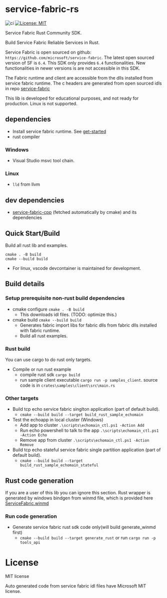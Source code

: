 # service-fabric-rs
![ci](https://github.com/youyuanwu/service-fabric-rs/actions/workflows/build.yaml/badge.svg)
[![License: MIT](https://img.shields.io/badge/License-MIT-yellow.svg)](https://raw.githubusercontent.com/youyuanwu/service-fabric-rs/main/LICENSE)

Service Fabric Rust Community SDK.

Build Service Fabric Reliable Services in Rust.

Service Fabric is open sourced on github: `https://github.com/microsoft/service-fabric`.
The latest open sourced version of SF is `6.4`.
This SDK only provides `6.4` functionalities. New functionalities in newer versions is are not accessible in this SDK.

The Fabric runtime and client are accessible from the dlls installed from service fabric runtime.
The c headers are generated from open sourced idls in repo [service-fabric](https://github.com/microsoft/service-fabric/tree/master/src/prod/src/idl/public)

This lib is developed for educational purposes, and not ready for production.
Linux is not supported.

## dependencies
* Install service fabric runtime. See [get-started](https://learn.microsoft.com/en-us/azure/service-fabric/service-fabric-get-started)
* rust compiler
### Windows
* Visual Studio msvc tool chain.
### Linux
* `lld` from llvm

## dev dependencies
* [service-fabric-cpp](https://github.com/youyuanwu/service-fabric-cpp) (fetched automatically by cmake) and its dependencies

## Quick Start/Build
Build all rust lib and examples.
```
cmake . -B build
cmake --build build
```
* For linux, vscode devcontainer is maintained for development.

## Build details
### Setup prerequisite non-rust build dependencies
* cmake configure `cmake . -B build`
    * This downloads idl files. (TODO: optimize this.)
* cmake build `cmake --build build`
    * Generates fabric import libs for fabric dlls from fabric dlls installed with fabric runtime. 
    * Build all rust examples.

### Rust build
You can use cargo to do rust only targets.
* Compile or run rust example
    * compile rust sdk `cargo build`
    * run sample client executable `cargo run -p samples_client`. source code is in `crates\samples\client\src\main.rs`
### Other targets
* Build tcp echo service fabric singlton application (part of default build).
    * `cmake --build build --target build_rust_sample_echomain`
* Test the echoapp in local cluster (Windows)
    * Add app to cluster `.\scripts\echomain_ctl.ps1 -Action Add`
    * Run echo powershell to talk to the app `.\scripts\echomain_ctl.ps1 -Action Echo`
    * Remove app from cluster `.\scripts\echomain_ctl.ps1 -Action Remove`
* Build tcp echo stateful service fabric single partition application (part of default build).
    * `cmake --build build --target build_rust_sample_echomain_stateful`    

## Rust code generation
If you are a user of this lib you can ignore this section.
Rust wrapper is generated by windows bindgen from winmd file, which is provided here [ServiceFabric.winmd](https://github.com/youyuanwu/fabric-metadata/tree/main/.windows/winmd)
### Run code generation
* Generate service fabric rust sdk code only(will build generate_winmd first)
    * `cmake --build build --target generate_rust` or run `cargo run -p tools_api`

# License
MIT license

Auto generated code from service fabric idl files have Microsoft MIT license.